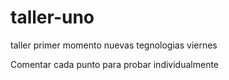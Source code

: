 # taller-uno
taller primer momento nuevas tegnologias viernes

Comentar cada punto para probar individualmente
